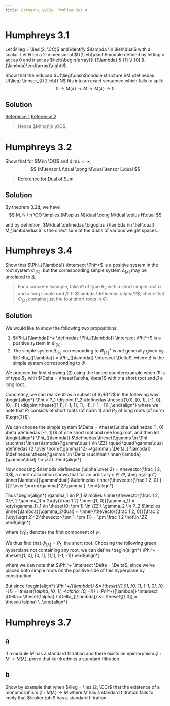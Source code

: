 ```yaml
---
title: Category $\OO$, Problem Set 4
---
```


# Humphreys 3.1
Let $\lieg = \liesl(2, \CC)$ and identify $\lambda \in \lieh\dual$ with a scalar.
Let $N$ be a 2-dimensional $U(\lieb)\dash$module defined by letting $x$ act as $0$ and $h$ act as $\left(\begin{array}{ll}{\lambda} & {1} \\ {0} & {\lambda}\end{array}\right)$.

Show that the induced $U(\lieg)\dash$module structure $M \definedas U(\lieg) \tensor_{U(\lieb)} N$ fits into an exact sequence which fails to split:
$$
0 \to M(\lambda) \to M \to M(\lambda) \to 0
$$

## Solution

[Reference 1](https://math.stackexchange.com/questions/2272891/extension-of-dual-verma-module/2273008#2273008)
[Reference 2](https://aip.scitation.org/doi/full/10.1063/1.5121236)

> Hence $M\not\in \OO$.

# Humphreys 3.2

Show that for $M\in \OO$ and $\dim L < \infty$,
$$
(M\tensor L)\dual \cong M\dual \tensor L\dual
$$

> [Reference for Dual of Sum](https://mathoverflow.net/questions/56255/duals-and-tensor-products)

## Solution

By theorem 3.2d, we have
$$
M, N \in \OO \implies (M\oplus N)\dual \cong M\dual \oplus N\dual
$$

and by definition, $M\dual \definedas \bigoplus_{\lambda \in \lieh\dual} M_\lambda\dual$ is the direct sum of the duals of various weight spaces.


# Humphreys 3.4

Show that $\Phi_{[\lambda]} \intersect \Phi^+$ is a positive system in the root system $\Phi_{[\lambda]}$, but the corresponding simple system $\Delta_{[\lambda]}$ may be unrelated to $\Delta$.

> For a concrete example, take $\Phi$ of type $B_2$ with a short simple root $\alpha$ and a long simple root $\beta$.
> If $\lambda \definedas \alpha/2$, check that $\Phi_{[\lambda]}$ contains just the four short roots in $\Phi$.

## Solution

We would like to show the following two propositions:

1. $\Phi_{[\lambda]}^+ \definedas \Phi_{[\lambda]} \intersect \Phi^+$ is a positive system in $\Phi_{[\lambda]}$,
2. The simple system $\Delta_{[\lambda]}$ corresponding to $\Phi_{[\lambda]}^+$ is *not* generally given by $\Delta_{[\lambda]} = \Phi_{[\lambda]} \intersect \Delta$, where $\Delta$ is the simple system corresponding to $\Phi$.

We proceed by first showing (2) using the hinted counterexample when $\Phi$ is of type $B_2$ with $\Delta = \theset{\alpha, \beta}$ with $\alpha$ a short root and $\beta$ a long root.

Concretely, we can realize $\Phi$ as a subset of $\RR^2$ in the following way:
\begin{align*}
\Phi = P_1 \disjoint P_2 \definedas \theset{[1,0], [0, 1], [-1, 0], [0, -1]} \disjoint \theset{[1,1], [-1, 1], [1, -1], [-1, -1]}
,\end{align*}
where we note that $P_1$ consists of short roots (of norm 1) and $P_2$ of long roots (of norm $\sqrt{2}$).

We can choose the simple system $\Delta = \theset{\alpha \definedas [1, 0], \beta \definedas [-1, 1]}$ of one short root and one long root, and then let
\begin{align*}
\Phi_{[\lambda]} &\definedas \theset{\gamma \in \Phi \suchthat \inner{\lambda}{\gamma\dual} \in \ZZ} \quad \quad \gamma\dual \definedas {2 \over \norm{\gamma}^2} ~\gamma \\
\Delta_{[\lambda]} &\definedas \theset{\gamma \in \Delta \suchthat \inner{\lambda}{\gamma\dual} \in \ZZ} 
.\end{align*}

Now choosing $\lambda \definedas {\alpha \over 2} = \thevector{\frac 1 2, 0}$, a short calculation shows that for an arbitrary $\gamma \in \Phi$,
\begin{align*}
\inner{\lambda}{\gamma\dual}
&\definedas \inner{\thevector{\frac 1 2, 0} }{{2 \over \norm{\gamma}^2}\gamma }
.\end{align*}

Thus
\begin{align*}
\gamma_1 \in P_1 &\implies  \inner{\thevector{\frac 1 2, 0}}{ 2 \gamma_1} = 2\qty{\frac 1 2} \inner{[1, 0]}{\gamma_1} = \qty{\gamma_1}_1 \in \theset{0, \pm 1} \in \ZZ \\
\gamma_2 \in P_2 &\implies \inner{\lambda}{\gamma_2\dual} = \inner{\thevector{\frac 1 2, 0}}{\frac 2 {\qty{\sqrt 2}^2}\thevector{\pm 1, \pm 1}} = \pm \frac 1 2 \not\in \ZZ 
\end{align*}


where $(\gamma_1)_1$ denotes the first component of $\gamma_1$.

We thus find that $\Phi_{[\lambda]} = P_1$, the short root.
Choosing the following green hyperplane not containing any root, we can define 
\begin{align*}
\Phi^+ = \theset{[1, 0], [0, 1], [1,1], [-1, -1]}
\end{align*}

where we can note that $\Phi^+ \intersect \Delta = \Delta$, since we've placed both simple roots on the positive side of this hyperplane by construction.

But since
\begin{align*}
\Phi^+_{[\lambda]} &= \theset{[1,0], [0, 1], [-1, 0], [0, -1]} = \theset{\alpha, [0, 1], -\alpha, [0, -1]}  \\
\Phi^+_{[\lambda]} \intersect \Delta = \theset{\alpha}  \\
\Delta_{[\lambda]} &= \theset{[1,0]} = \theset{\alpha} \\
.\end{align*}


# Humphreys 3.7

## a

If a module $M$ has a standard filtration and there exists an epimorphism $\phi: M\to M(\lambda)$, prove that $\ker \phi$ admits a standard filtration.

## b

Show by example that when $\lieg = \liesl(2, \CC)$ that the existence of a monomorphism $\phi: M(\lambda) \to M$ where $M$ has a standard filtration fails to imply that $\coker \phi$ has a standard filtration.

